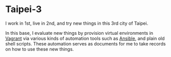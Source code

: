 Taipei-3
========

I work in 1st, live in 2nd, and try new things in this 3rd city of Taipei.

In this base, I evaluate new things by provision virtual environments in
[Vagrant][vagrant] via various kinds of automation tools such as
[Ansible][ansible], and plain old shell scripts. These automation serves as
documents for me to take records on how to use these new things.

[vagrant]: https://www.vagrantup.com/
[ansible]: http://www.ansible.com/

